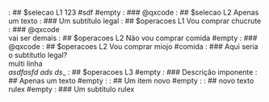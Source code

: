 [](../base/002/Readme.md) : ## $selecao L1 123 #sdf #empty                 : ### @qxcode
[](../base/005/Readme.md) : ## $selecao L2 Apenas um texto                 : ### Um subtítulo legal
[](../base/000/01.md)     : ## $operacoes L1 Vou comprar chucrute          : ### @qxcode <br> vai ser demais
[](../base/000/Readme.md) : ## $operacoes L2 Não vou comprar comida #empty : ### @qxcode
[](../base/003/Readme.md) : ## $operacoes L2 Vou comprar miojo #comida     : ### Aqui seria o subtítutlo legal? <br> multi linha <br> _asdfasfd ads ds__
[](../base/001/Readme.md) : ## $operacoes L3 #empty                        : ### Descrição imponente
[](../base/006/Readme.md) : ## Apenas um texto #empty                      : 
[](../base/007/Readme.md) : ## Um item novo #empty                         : 
[](../base/008/Readme.md) : ## novo texto rulex #empty                     : ### Um subtítulo rulex
